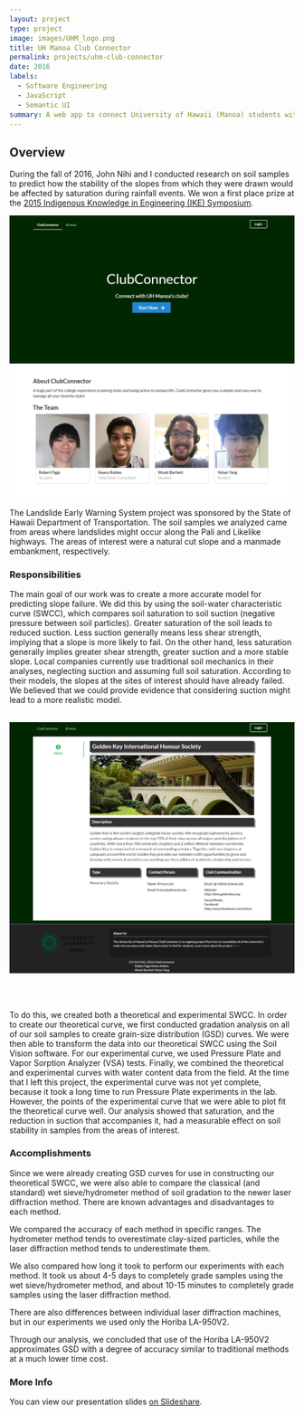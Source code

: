 ```yaml
---
layout: project
type: project
image: images/UHM_logo.png
title: UH Manoa Club Connector
permalink: projects/uhm-club-connector
date: 2016
labels:
  - Software Engineering
  - JavaScript
  - Semantic UI
summary: A web app to connect University of Hawaii (Manoa) students with the university's 200+ clubs
---
```


## Overview

During the fall of 2016, John Nihi and I conducted research on soil samples to predict how the stability of the slopes from which they were drawn would be affected by saturation during rainfall events. We won a first place prize at the [2015 Indigenous Knowledge in Engineering (IKE) Symposium](http://manoa.hawaii.edu/kaunana/student-engineers-participate-in-native-hawaiian-stem-symposium/).

  <img class="ui large image" src="../images/home-landing-M3.png">

<br>

The Landslide Early Warning System project was sponsored by the State of Hawaii Department of Transportation. The soil samples we analyzed came from areas where landslides might occur along the Pali and Likelike highways. The areas of interest were a natural cut slope and a manmade embankment, respectively.

### Responsibilities

The main goal of our work was to create a more accurate model for predicting slope failure. We did this by using the soil-water characteristic curve (SWCC), which compares soil saturation to soil suction (negative pressure between soil particles). Greater saturation of the soil leads to reduced suction. Less suction generally means less shear strength, implying that a slope is more likely to fail. On the other hand, less saturation generally implies greater shear strength, greater suction and a more stable slope. Local companies currently use traditional soil mechanics in their analyses, neglecting suction and assuming full soil saturation. According to their models, the slopes at the sites of interest should have already failed. We believed that we could provide evidence that considering suction might lead to a more realistic model.

<br>

  <img class="ui large image" src="../images/club-profile-M3.png">

<br><br>

To do this, we created both a theoretical and experimental SWCC. In order to create our theoretical curve, we first conducted gradation analysis on all of our soil samples to create grain-size distribution (GSD) curves. We were then able to transform the data into our theoretical SWCC using the Soil Vision software. For our experimental curve, we used Pressure Plate and Vapor Sorption Analyzer (VSA) tests. Finally, we combined the theoretical and experimental curves with water content data from the field. At the time that I left this project, the experimental curve was not yet complete, because it took a long time to run Pressure Plate experiments in the lab. However, the points of the experimental curve that we were able to plot fit the theoretical curve well. Our analysis showed that saturation, and the reduction in suction that accompanies it, had a measurable effect on soil stability in samples from the areas of interest.

### Accomplishments

Since we were already creating GSD curves for use in constructing our theoretical SWCC, we were also able to compare the classical (and standard) wet sieve/hydrometer method of soil gradation to the newer laser diffraction method. There are known advantages and disadvantages to each method. 

We compared the accuracy of each method in specific ranges. The hydrometer method tends to overestimate clay-sized particles, while the laser diffraction method tends to underestimate them. 

We also compared how long it took to perform our experiments with each method. It took us about 4-5 days to completely grade samples using the wet sieve/hydrometer method, and about 10-15 minutes to completely grade samples using the laser diffraction method. 

There are also differences between individual laser diffraction machines, but in our experiments we used only the Horiba LA-950V2.

Through our analysis, we concluded that use of the Horiba LA-950V2 approximates GSD with a degree of accuracy similar to traditional methods at a much lower time cost.

### More Info

You can view our presentation slides [on Slideshare](http://www.slideshare.net/wmmb/landslide-early-warning-system-john-nihi-wyatt-bartlett).



